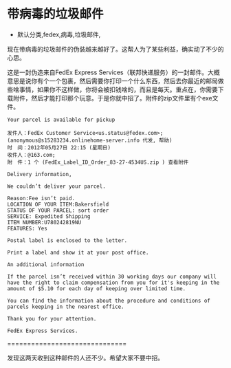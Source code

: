 # 带病毒的垃圾邮件
- 默认分类,fedex,病毒,垃圾邮件,

现在带病毒的垃圾邮件的伪装越来越好了。这帮人为了某些利益，确实动了不少的心思。

这是一封伪造来自FedEx Express Services（联邦快递服务）的一封邮件。大概意思是说你有个一个包裹，然后需要你打印一个什么东西，然后去你最近的邮局做些啥事情，如果你不这样做，你将会被扣钱啥的，而且是每天。重点在，你需要下载附件，然后才能打印那个玩意。于是你就中招了。附件的zip文件里有个exe文件。

    Your parcel is available for pickup

    发件人：FedEx Customer Service<us.status@fedex.com>;(anonymous@s15283234.onlinehome-server.info 代发, 帮助)
    时　间：2012年05月27日 22:15 (星期日)
    收件人：@163.com;
    附　件：1 个 (FedEx_Label_ID_Order_83-27-4534US.zip ) 查看附件

    Delivery information,

    We couldn’t deliver your parcel.

    Reason:Fee isn’t paid.
    LOCATION OF YOUR ITEM:Bakersfield
    STATUS OF YOUR PARCEL: sort order
    SERVICE: Expedited Shipping
    ITEM NUMBER:U780242819NU
    FEATURES: Yes

    Postal label is enclosed to the letter.

    Print a label and show it at your post office.

    An additional information

    If the parcel isn’t received within 30 working days our company will have the right to claim compensation from you for it's keeping in the amount of $5.10 for each day of keeping over limited time.

    You can find the information about the procedure and conditions of parcels keeping in the nearest office.

    Thank you for your attention.

    FedEx Express Services.

==============================

发现这两天收到这种邮件的人还不少。希望大家不要中招。